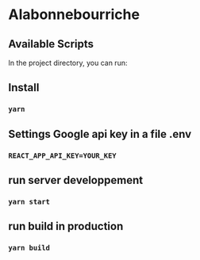 # Alabonnebourriche

## Available Scripts

In the project directory, you can run:
## Install
### `yarn`
## Settings Google api key in a file .env
### `REACT_APP_API_KEY=YOUR_KEY`
## run server developpement
### `yarn start`
## run build in production
### `yarn build`
